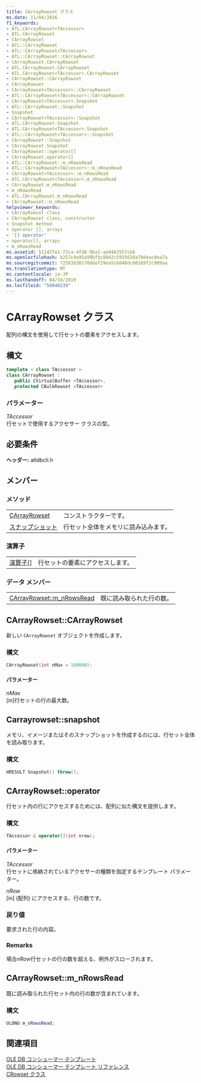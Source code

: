 ```yaml
---
title: CArrayRowset クラス
ms.date: 11/04/2016
f1_keywords:
- ATL.CArrayRowset<TAccessor>
- ATL.CArrayRowset
- CArrayRowset
- ATL::CArrayRowset
- ATL::CArrayRowset<TAccessor>
- ATL::CArrayRowset::CArrayRowset
- CArrayRowset.CArrayRowset
- ATL.CArrayRowset.CArrayRowset
- ATL.CArrayRowset<TAccessor>.CArrayRowset
- CArrayRowset::CArrayRowset
- CArrayRowset
- CArrayRowset<TAccessor>::CArrayRowset
- ATL::CArrayRowset<TAccessor>::CArrayRowset
- CArrayRowset<TAccessor>.Snapshot
- ATL::CArrayRowset::Snapshot
- Snapshot
- CArrayRowset<TAccessor>::Snapshot
- ATL.CArrayRowset.Snapshot
- ATL.CArrayRowset<TAccessor>.Snapshot
- ATL::CArrayRowset<TAccessor>::Snapshot
- CArrayRowset::Snapshot
- CArrayRowset.Snapshot
- CArrayRowset::operator[]
- CArrayRowset.operator[]
- ATL::CArrayRowset::m_nRowsRead
- ATL::CArrayRowset<TAccessor>::m_nRowsRead
- CArrayRowset<TAccessor>::m_nRowsRead
- ATL.CArrayRowset<TAccessor>.m_nRowsRead
- CArrayRowset.m_nRowsRead
- m_nRowsRead
- ATL.CArrayRowset.m_nRowsRead
- CArrayRowset::m_nRowsRead
helpviewer_keywords:
- CArrayRowset class
- CArrayRowset class, constructor
- Snapshot method
- operator [], arrays
- '[] operator'
- operator[], arrays
- m_nRowsRead
ms.assetid: 511427e1-73ca-4fd8-9ba1-ae9463557cb6
ms.openlocfilehash: b257c4e95a99bfbc8042c5935638a70deac0ea7a
ms.sourcegitcommit: 72583d30170d6ef29ea5c6848dc00169f2c909aa
ms.translationtype: MT
ms.contentlocale: ja-JP
ms.lasthandoff: 04/18/2019
ms.locfileid: "59040239"
---
```

# <a name="carrayrowset-class"></a>CArrayRowset クラス

配列の構文を使用して行セットの要素をアクセスします。

## <a name="syntax"></a>構文

```cpp
template < class TAccessor >
class CArrayRowset :
   public CVirtualBuffer <TAccessor>,
   protected CBulkRowset <TAccessor>
```

### <a name="parameters"></a>パラメーター

*TAccessor*<br/>
行セットで使用するアクセサー クラスの型。

## <a name="requirements"></a>必要条件

**ヘッダー:** atldbcli.h

## <a name="members"></a>メンバー

### <a name="methods"></a>メソッド

|||
|-|-|
|[CArrayRowset](#carrayrowset)|コンストラクターです。|
|[スナップショット](#snapshot)|行セット全体をメモリに読み込みます。|

### <a name="operators"></a>演算子

|||
|-|-|
|[演算子&#91;&#93;](#operator)|行セットの要素にアクセスします。|

### <a name="data-members"></a>データ メンバー

|||
|-|-|
|[CArrayRowset::m_nRowsRead](#nrowsread)|既に読み取られた行の数。|

## <a name="carrayrowset"></a> CArrayRowset::CArrayRowset

新しい `CArrayRowset` オブジェクトを作成します。

### <a name="syntax"></a>構文

```cpp
CArrayRowset(int nMax = 100000);
```

#### <a name="parameters"></a>パラメーター

*nMax*<br/>
[in]行セットの行の最大数。

## <a name="snapshot"></a> Carrayrowset::snapshot

メモリ、イメージまたはそのスナップショットを作成するのには、行セット全体を読み取ります。

### <a name="syntax"></a>構文

```cpp
HRESULT Snapshot() throw();
```

## <a name="operator"></a> CArrayRowset::operator

行セット内の行にアクセスするためには、配列に似た構文を提供します。

### <a name="syntax"></a>構文

```cpp
TAccessor & operator[](int nrow);
```

#### <a name="parameters"></a>パラメーター

*TAccessor*<br/>
行セットに格納されているアクセサーの種類を指定するテンプレート パラメーター。

*nRow*<br/>
[in] (配列) にアクセスする、行の数です。

### <a name="return-value"></a>戻り値

要求された行の内容。

### <a name="remarks"></a>Remarks

場合*nRow*行セットの行の数を超える、例外がスローされます。

## <a name="nrowsread"></a> CArrayRowset::m_nRowsRead

既に読み取られた行セット内の行の数が含まれています。

### <a name="syntax"></a>構文

```cpp
ULONG m_nRowsRead;
```

## <a name="see-also"></a>関連項目

[OLE DB コンシューマー テンプレート](../../data/oledb/ole-db-consumer-templates-cpp.md)<br/>
[OLE DB コンシューマー テンプレート リファレンス](../../data/oledb/ole-db-consumer-templates-reference.md)<br/>
[CRowset クラス](../../data/oledb/crowset-class.md)